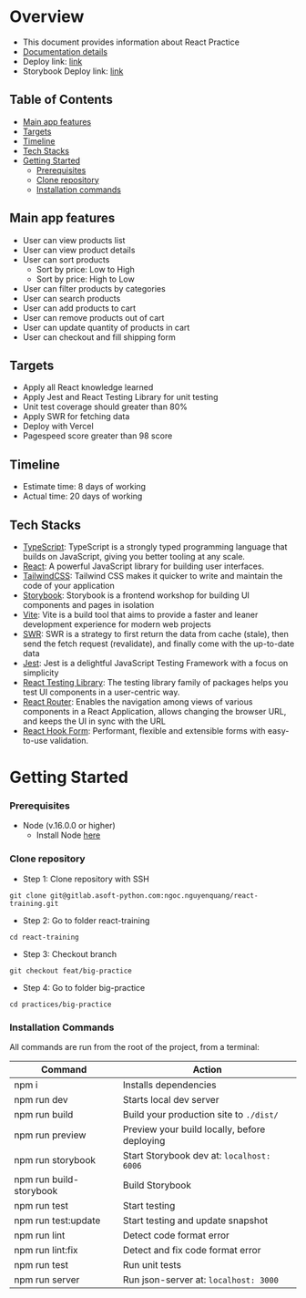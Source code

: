 # Overview

- This document provides information about React Practice
- [Documentation details](https://docs.google.com/document/d/1EbAyzRCHAkfTcfHfmZjkQ0wwMqUAxY0BO4Yk0B55Gs0/edit#heading=h.ar0k1bmftkqn)
- Deploy link: [link](https://react-big-practice-ngocnguyen.vercel.app/)
- Storybook Deploy link: [link](https://big-practice-ngocnguyenquang.vercel.app/?path=/story/components-button--default)

## Table of Contents

- [Main app features](#main-app-features)
- [Targets](#targets)
- [Timeline](#timeline)
- [Tech Stacks](#tech-stacks)
- [Getting Started](#getting-started)
  - [Prerequisites](#prerequisites)
  - [Clone repository](#clone-repository)
  - [Installation commands](#installation-commands)

## Main app features

- User can view products list
- User can view product details
- User can sort products
  - Sort by price: Low to High
  - Sort by price: High to Low
- User can filter products by categories
- User can search products
- User can add products to cart
- User can remove products out of cart
- User can update quantity of products in cart
- User can checkout and fill shipping form

## Targets

- Apply all React knowledge learned
- Apply Jest and React Testing Library for unit testing
- Unit test coverage should greater than 80%
- Apply SWR for fetching data
- Deploy with Vercel
- Pagespeed score greater than 98 score

## Timeline

- Estimate time: 8 days of working
- Actual time: 20 days of working 

## Tech Stacks

- [TypeScript](https://www.typescriptlang.org/): TypeScript is a strongly typed programming language that builds on JavaScript, giving you better tooling at any scale.
- [React](https://reactjs.org/): A powerful JavaScript library for building user interfaces.
- [TailwindCSS](https://tailwindcss.com/): Tailwind CSS makes it quicker to write and maintain the code of your application
- [Storybook](https://storybook.js.org/): Storybook is a frontend workshop for building UI components and pages in isolation
- [Vite](https://vitejs.dev/): Vite is a build tool that aims to provide a faster and leaner development experience for modern web projects
- [SWR](https://swr.vercel.app/docs/getting-started): SWR is a strategy to first return the data from cache (stale), then send the fetch request (revalidate), and finally come with the up-to-date data
- [Jest](https://jestjs.io/docs/getting-started): Jest is a delightful JavaScript Testing Framework with a focus on simplicity
- [React Testing Library](https://testing-library.com/docs/react-testing-library/intro/): The testing library family of packages helps you test UI components in a user-centric way.
- [React Router](https://reactrouter.com/en/main): Enables the navigation among views of various components in a React Application, allows changing the browser URL, and keeps the UI in sync with the URL
- [React Hook Form](https://react-hook-form.com/): Performant, flexible and extensible forms with easy-to-use validation.

# Getting Started

### Prerequisites

- Node (v.16.0.0 or higher)
  - Install Node [here](https://nodejs.org/en/)

### Clone repository

- Step 1: Clone repository with SSH

```
git clone git@gitlab.asoft-python.com:ngoc.nguyenquang/react-training.git
```

- Step 2: Go to folder react-training

```
cd react-training
```

- Step 3: Checkout branch

```
git checkout feat/big-practice
```

- Step 4: Go to folder big-practice

```
cd practices/big-practice
```

### Installation Commands

All commands are run from the root of the project, from a terminal:

| **Command**             | **Action**                                   |
| ----------------------- | -------------------------------------------- |
| npm i                   | Installs dependencies                        |
| npm run dev             | Starts local dev server                      |
| npm run build           | Build your production site to `./dist/`      |
| npm run preview         | Preview your build locally, before deploying |
| npm run storybook       | Start Storybook dev at: `localhost: 6006`    |
| npm run build-storybook | Build Storybook                              |
| npm run test            | Start testing                                |
| npm run test:update     | Start testing and update snapshot            |
| npm run lint            | Detect code format error                     |
| npm run lint:fix        | Detect and fix code format error             |
| npm run test            | Run unit tests                               |
| npm run server          | Run json-server at: `localhost: 3000`        |
